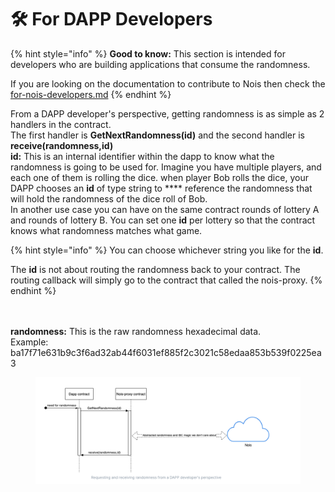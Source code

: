 # 🛠 For DAPP Developers



{% hint style="info" %}
**Good to know:** This section is intended for developers who are building applications that consume the randomness.

If you are looking on the documentation to contribute to Nois then check the [for-nois-developers.md](../for-nois-developers.md "mention")
{% endhint %}

From a DAPP developer's perspective, getting randomness is as simple as 2 handlers in the contract.\
The first handler is **GetNextRandomness(**id**)** and the second handler is **receive(**randomness,id**)**\
**id:** This is an internal identifier within the dapp to know what the randomness is going to be used for. Imagine you have multiple players, and each one of them is rolling the dice. when player Bob rolls the dice, your DAPP chooses an **id** of type string to **** reference the randomness that will hold the randomness of the dice roll of Bob.\
In another use case you can have on the same contract rounds of lottery A and rounds of lottery B. You can set one **id** per lottery so that the contract knows what randomness matches what game.

{% hint style="info" %}
You can choose whichever string you like for the **id**.

The **id** is not about routing the randomness back to your contract. The routing callback will simply go to the contract that called the nois-proxy.
{% endhint %}

\
\
**randomness:** This is the raw randomness hexadecimal data. \
Example: ba17f71e631b9c3f6ad32ab44f6031ef885f2c3021c58edaa853b539f0225ea3

<figure><img src="../../.gitbook/assets/Screenshot 2022-09-11 at 00.06.24.png" alt=""><figcaption></figcaption></figure>
